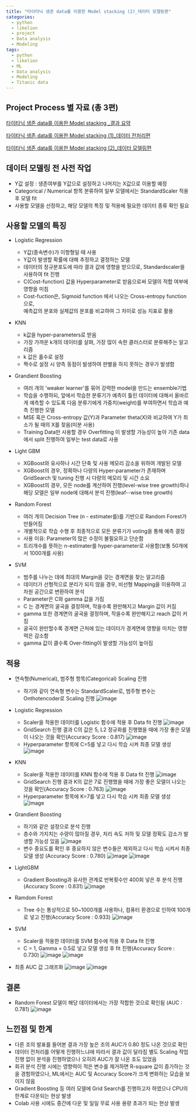 ```yaml
---
title: "타이타닉 생존 data를 이용한 Model stacking (2)_데이터 모델링편"
categories:
  - python
  - likelion
  - project
  - Data analysis
  - Modeling
tags:
  - python
  - likelion
  - ML
  - Data analysis
  - Modeling
  - Titanic data
---
```


## Project Process 별 자료 (총 3편)

<a href="https://junuhwang.github.io/python/likelion/project/타이타닉 생존 data를 이용한 Model stacking _결과 요약"> 타이타닉 생존 data를 이용한 Model stacking _결과 요약</a>  

<a href="https://junuhwang.github.io/python/likelion/project/타이타닉 생존 data를 이용한 Model stacking (1)_데이터 전처리편"> 타이타닉 생존 data를 이용한 Model stacking (1)_데이터 전처리편 </a>  

<a href="https://junuhwang.github.io/python/likelion/project/타이타닉 생존 data를 이용한 Model stacking (2)_모델링 편"> 타이타닉 생존 data를 이용한 Model stacking (2)_데이터 모델링편 </a>  


## 데이터 모델링 전 사전 작업
- Y값 설정 : 생존여부를 Y값으로 설정하고 나머지는 X값으로 이용할 예정
- Categorical / Numerical 항목 분류하여 일부 모델에서는 StandardScaler 적용 후 모델 fit
- 사용할 모델을 선정하고, 해당 모델의 특징 및 적용에 필요한 데이터 종류 확인 필요

## 사용할 모델의 특징
- Logistic Regression
  * Y값(종속변수)가 이항형일 때 사용
  * Y값이 발생할 확률에 대해 추정하고 결정하는 모델
  * 데이터의 정규분포도에 따라 결과 값에 영향을 받으므로, Standardscaler을 사용하여 fit 진행
  * C(Cost-function) 값을 Hyperparameter로 받음으로써 모델의 적합 여부에 영향을 미침
  * Cost-fuction은, Sigmoid function 에서 나오는 Cross-entropy function으로,  
    예측값의 분포와 실제값의 분포를 비교하여 그 차이로 성능 지표로 활용
    
- KNN
  * k값을 hyper-parameters로 받음
  * 가장 가까운 k개의 데이터를 살펴, 가장 많이 속한 클러스터로 분류해주는 알고리즘
  * k 값은 홀수로 설정
  * 짝수로 설정 시 양측 동점이 발생하여 판별을 하지 못하는 경우가 발생함
 
- Grandient Boosting
  * 여러 개의 'weaker learner'를 묶어 강력한 model을 만드는 ensemble기법
  * 학습을 수행하되, 앞에서 학습한 분류기가 예측이 틀린 데이터에 대해서 올바르게 예측할 수 있도록 다음 분류기에게 가중치(weight)를 부여하면서 학습과 예측 진행한 모델
  * MSE 혹은 Cross-entropy 값(Y)과 Parameter theta(X)와 비교하여 Y가 최소가 될 때의 X를 찾음(미분 사용)
  * Training Data만 사용할 경우 Overfitting 이 발생할 가능성이 높아 기존 data에서 split 진행하여 일부는 test data로 사용

- Light GBM
  * XGBoost와 유사하나 시간 단축 및 사용 메모리 감소을 위하여 개발된 모델
  * XGBoost의 경우, 정확하나 다량의 Hyper-parameter가 존재하며
    GridSearch 및 tuning 진행 시 다량의 메모리 및 시간 소요
  * XGBoost의 경우, 모든 node를 계산하여 진행(level-wise tree growth)하나  
    해당 모델은 일부 node에 대해서 분석 진행(leaf--wise tree growth)

- Random Forest
  * 여러 개의 Decision Tree (n - estimater를)를 기반으로 Random Forest가 만들어짐
  * 개별적으로 학습 수행 후 최종적으로 모든 분류기가 voting을 통해 예측 결정
  * 사용 이유: Parameter의 많은 수정이 불필요하고 단순함
  * 트리개수를 뜻하는 n-estimater를 hyper-parameter로 사용함(보통 50개에서 1000개를 사용)

- SVM
  * 범주를 나누는 데에 최대의 Margin을 갖는 경계면을 찾는 알고리즘
  * 데이터가 선형적으로 분리가 되지 않을 경우, 비선형 Mapping을 이용하여 고차원 공간으로 변환하여 분석
  * Parameter은 C와 gamma 값을 가짐
  * C 는 경계면의 굴곡을 결정하며, 작을수록 완만해지고 Margin 값이 커짐
  * gamma 또한 경계면의 굴곡을 결정하며, 작을수록 완만해지고 reach 값이 커짐
  * 굴곡이 완만할수록 경계면 근처에 있는 데이터가 경계면에 영향을 미치는 영향력은 감소함
  * gamma 값이 클수록 Over-fitting이 발생할 가능성이 높아짐
  
## 적용
- 연속형(Numerical), 범주형 항목(Categorical) Scaling 진행
  * 하기와 같이 연속형 변수는 StandardScaler로, 범주형 변수는 Onthotencoder로 Scaling 진행
  ![image](https://user-images.githubusercontent.com/88296152/134264556-192a9ef5-2661-4387-99d2-9702d232794f.png)
  
- Logistic Regression 
  * Scaler을 적용한 데이터를 Logistic 함수에 적용 후 Data fit 진행
  ![image](https://user-images.githubusercontent.com/88296152/134266365-148aaa5f-9f44-43d6-9f6e-dbc37ffd608e.png)
  * GridSearch 진행 결과 C의 값은 5, L2 정규화를 진행했을 때에 가장 좋은 모델이 나오는 것을 확인(Accuracy Score : 0.817)
  ![image](https://user-images.githubusercontent.com/88296152/134266469-817924bb-4b31-4e18-b9ff-17fcb04dc87f.png)
  * Hyperparameter 항목에 C=5를 넣고 다시 학습 시켜 최종 모델 생성
  ![image](https://user-images.githubusercontent.com/88296152/134266882-2df026df-7e3b-450a-8a6b-7cd587a1bc76.png)

- KNN
  * Scaler을 적용한 데이터를 KNN 함수에 적용 후 Data fit 진행
  ![image](https://user-images.githubusercontent.com/88296152/134267229-8d341eed-fd74-427c-a641-6db7cbaa2ba1.png)
  * GridSearch 진행 결과 K의 값은 7로 진행했을 때에 가장 좋은 모델이 나오는 것을 확인(Accuracy Score : 0.763)
  ![image](https://user-images.githubusercontent.com/88296152/134267345-36faf89e-523e-49a7-8d3f-331924e7a112.png)
  * Hyperparameter 항목에 K=7를 넣고 다시 학습 시켜 최종 모델 생성
  ![image](https://user-images.githubusercontent.com/88296152/134267436-3cef16ea-3a48-4283-b204-3eec9fa1ca7c.png)
  
- Grandient Boosting
  * 하기와 같은 설정으로 분석 진행
  * 층수와 가지치는 수량이 많아질 경우, 처리 속도 저하 및 모델 정확도 감소가 발생할 가능성 있음
  ![image](https://user-images.githubusercontent.com/88296152/134269324-7cdffc3a-c6bd-488c-9cd2-f6ab4dc01017.png)
  * 변수 중요도를 확인 후 중요하지 않은 변수들은 제외하고 다시 학습 시켜서 최종 모델 생성 (Accuracy Score : 0.780)
  ![image](https://user-images.githubusercontent.com/88296152/134269646-8c9deca1-2d18-460c-ad0c-50599add480b.png)
  ![image](https://user-images.githubusercontent.com/88296152/134269679-e0f63863-3dbf-4995-8708-8a1b0eeb0825.png)

- LightGBM
  * Gradient Boosting과 유사한 관계로 반복횟수만 400회 넣은 후 분석 진행(Accuracy Score : 0.831)
  ![image](https://user-images.githubusercontent.com/88296152/134269887-119b4686-6714-4c11-a630-37bf5559d6b0.png)

- Ramdom Forest
  * Tree 수는 통상적으로 50~1000개를 사용하나, 컴퓨터 환경으로 인하여 100개로 넣고 진행(Accuracy Score : 0.933)
  ![image](https://user-images.githubusercontent.com/88296152/134271007-618e9f73-2870-4883-bbae-5bab0773aad6.png)

- SVM
  * Scaler을 적용한 데이터를 SVM 함수에 적용 후 Data fit 진행
  * C = 1, Gamma = 0.5로 넣고 모델 생성 후 fit 진행(Accuracy Score : 0.730)
  ![image](https://user-images.githubusercontent.com/88296152/134271229-9288b0d8-f32c-49cb-b74e-e745b1af60e5.png)
  ![image](https://user-images.githubusercontent.com/88296152/134271278-e8e1554b-235a-40e6-9805-373fcad67e1e.png)

- 최종 AUC 값 그래프화
  ![image](https://user-images.githubusercontent.com/88296152/134271470-c4c4fc52-36f5-4f8d-925d-b27b20210192.png)
  ![image](https://user-images.githubusercontent.com/88296152/134271506-3df94819-1009-4d86-9c41-91a16a3891e3.png)

## 결론
- Random Forest 모델이 해당 데이터에서는 가장 적합한 것으로 확인됨 (AUC : 0.781)
  ![image](https://user-images.githubusercontent.com/88296152/134271591-3ac0a1a3-f8b4-4c64-b457-dab11a584db4.png)
  
## 느낀점 및 한계
- 다른 조의 발표를 들어본 결과 가장 높은 조의 AUC가 0.80 정도 나온 것으로 확인
- 데이터 전처리를 어떻게 진행하느냐에 따라서 결과 값이 달라짐
  별도 Scaling 작업 진행 없이 분석을 진행하였으나 오히려 AUC가 잘 나온 조도 있었음 
- 회귀 분석 진행 시에는 영향력이 적은 변수를 제거하면 R-square 값이 증가하는 것을 경험하였으나,
  ML에서는 AUC 및 Accuracy Score가 크게 변화하는 모습을 보이지 않음
- Gradient Boosting 등 여러 모델에 Grid Search를 진행하고자 하였으나 CPU의 한계로 다운되는 현상 발생
- Colab 사용 시에도 중간에 다운 및 일일 무료 사용 용량 초과가 되는 현상 발생

